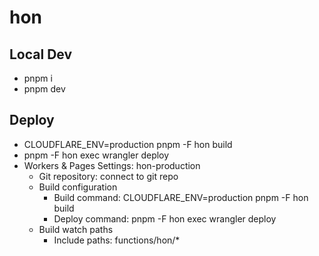 # hon

## Local Dev

- pnpm i
- pnpm dev

## Deploy

- CLOUDFLARE_ENV=production pnpm -F hon build
- pnpm -F hon exec wrangler deploy
- Workers & Pages Settings: hon-production
  - Git repository: connect to git repo
  - Build configuration
    - Build command: CLOUDFLARE_ENV=production pnpm -F hon build
    - Deploy command: pnpm -F hon exec wrangler deploy
  - Build watch paths
    - Include paths: functions/hon/\*
